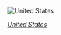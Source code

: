 
![United States](https://www.gstatic.com/prettyearth/assets/full/2135.jpg)

*[United States](https://www.google.com/maps/@34.073329,-118.24063,18z/data=!3m1!1e3)*
